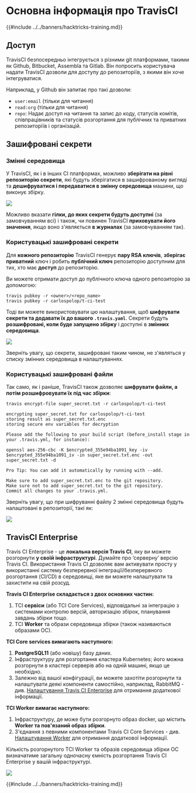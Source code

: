 # Основна інформація про TravisCI

{{#include ../../banners/hacktricks-training.md}}

## Доступ

TravisCI безпосередньо інтегрується з різними git платформами, такими як Github, Bitbucket, Assembla та Gitlab. Він попросить користувача надати TravisCI дозволи для доступу до репозиторіїв, з якими він хоче інтегруватися.

Наприклад, у Github він запитає про такі дозволи:

- `user:email` (тільки для читання)
- `read:org` (тільки для читання)
- `repo`: Надає доступ на читання та запис до коду, статусів комітів, співпрацівників та статусів розгортання для публічних та приватних репозиторіїв і організацій.

## Зашифровані секрети

### Змінні середовища

У TravisCI, як і в інших CI платформах, можливо **зберігати на рівні репозиторію секрети**, які будуть зберігатися в зашифрованому вигляді та **дешифруватися і передаватися в змінну середовища** машини, що виконує збірку.

![](<../../images/image (203).png>)

Можливо вказати **гілки, до яких секрети будуть доступні** (за замовчуванням всі) і також, чи повинен TravisCI **приховувати його значення**, якщо воно з'являється **в журналах** (за замовчуванням так).

### Користувацькі зашифровані секрети

Для **кожного репозиторію** TravisCI генерує **пару RSA ключів**, **зберігає** **приватний** ключ і робить **публічний ключ** репозиторію доступним для тих, хто має **доступ** до репозиторію.

Ви можете отримати доступ до публічного ключа одного репозиторію за допомогою:
```
travis pubkey -r <owner>/<repo_name>
travis pubkey -r carlospolop/t-ci-test
```
Тоді ви можете використовувати цю налаштування, щоб **шифрувати секрети та додавати їх до вашого `.travis.yaml`**. Секрети будуть **розшифровані, коли буде запущено збірку** і доступні в **змінних середовища**.

![](<../../images/image (139).png>)

Зверніть увагу, що секрети, зашифровані таким чином, не з'являться у списку змінних середовища в налаштуваннях.

### Користувацькі зашифровані файли

Так само, як і раніше, TravisCI також дозволяє **шифрувати файли, а потім розшифровувати їх під час збірки**:
```
travis encrypt-file super_secret.txt -r carlospolop/t-ci-test

encrypting super_secret.txt for carlospolop/t-ci-test
storing result as super_secret.txt.enc
storing secure env variables for decryption

Please add the following to your build script (before_install stage in your .travis.yml, for instance):

openssl aes-256-cbc -K $encrypted_355e94ba1091_key -iv $encrypted_355e94ba1091_iv -in super_secret.txt.enc -out super_secret.txt -d

Pro Tip: You can add it automatically by running with --add.

Make sure to add super_secret.txt.enc to the git repository.
Make sure not to add super_secret.txt to the git repository.
Commit all changes to your .travis.yml.
```
Зверніть увагу, що при шифруванні файлу 2 змінні середовища будуть налаштовані в репозиторії, такі як:

![](<../../images/image (170).png>)

## TravisCI Enterprise

Travis CI Enterprise - це **локальна версія Travis CI**, яку ви можете розгорнути **у своїй інфраструктурі**. Думайте про ‘серверну’ версію Travis CI. Використання Travis CI дозволяє вам активувати просту у використанні систему безперервної інтеграції/безперервного розгортання (CI/CD) в середовищі, яке ви можете налаштувати та захистити на свій розсуд.

**Travis CI Enterprise складається з двох основних частин:**

1. TCI **сервіси** (або TCI Core Services), відповідальні за інтеграцію з системами контролю версій, авторизацію збірок, планування завдань збірки тощо.
2. TCI **Worker** та образи середовища збірки (також називаються образами ОС).

**TCI Core services вимагають наступного:**

1. **PostgreSQL11** (або новішу) базу даних.
2. Інфраструктуру для розгортання кластера Kubernetes; його можна розгорнути в кластері серверів або на одній машині, якщо це необхідно.
3. Залежно від вашої конфігурації, ви можете захотіти розгорнути та налаштувати деякі компоненти самостійно, наприклад, RabbitMQ - див. [Налаштування Travis CI Enterprise](https://docs.travis-ci.com/user/enterprise/tcie-3.x-setting-up-travis-ci-enterprise/) для отримання додаткової інформації.

**TCI Worker вимагає наступного:**

1. Інфраструктуру, де може бути розгорнуто образ docker, що містить **Worker та пов'язаний образ збірки**.
2. З'єднання з певними компонентами Travis CI Core Services - див. [Налаштування Worker](https://docs.travis-ci.com/user/enterprise/setting-up-worker/) для отримання додаткової інформації.

Кількість розгорнутого TCI Worker та образів середовища збірки ОС визначатиме загальну одночасну ємність розгортання Travis CI Enterprise у вашій інфраструктурі.

![](<../../images/image (199).png>)

{{#include ../../banners/hacktricks-training.md}}
